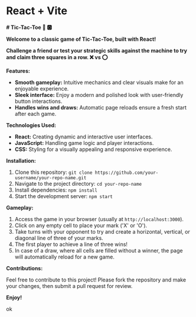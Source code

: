 # React + Vite

**# Tic-Tac-Toe :game_die: :o2:**

**Welcome to a classic game of Tic-Tac-Toe, built with React!** 

**Challenge a friend or test your strategic skills against the machine to try and claim three squares in a row. :x: vs :o:**

**Features:**

- **Smooth gameplay:** Intuitive mechanics and clear visuals make for an enjoyable experience.
- **Sleek interface:** Enjoy a modern and polished look with user-friendly button interactions.
- **Handles wins and draws:** Automatic page reloads ensure a fresh start after each game.

**Technologies Used:**

- **React:** Creating dynamic and interactive user interfaces.
- **JavaScript:** Handling game logic and player interactions.
- **CSS:** Styling for a visually appealing and responsive experience.

**Installation:**

1. Clone this repository: `git clone https://github.com/your-username/your-repo-name.git`
2. Navigate to the project directory: `cd your-repo-name`
3. Install dependencies: `npm install`
4. Start the development server: `npm start`

**Gameplay:**

1. Access the game in your browser (usually at `http://localhost:3000`).
2. Click on any empty cell to place your mark ('X' or 'O').
3. Take turns with your opponent to try and create a horizontal, vertical, or diagonal line of three of your marks.
4. The first player to achieve a line of three wins!
5. In case of a draw, where all cells are filled without a winner, the page will automatically reload for a new game.

**Contributions:**

Feel free to contribute to this project! Please fork the repository and make your changes, then submit a pull request for review.

**Enjoy!**  

ok

